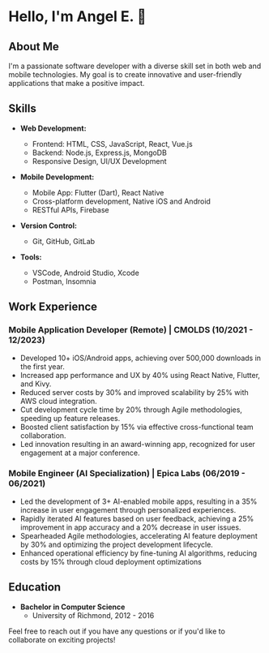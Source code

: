 # Hello, I'm Angel E. 👋

## About Me

I'm a passionate software developer with a diverse skill set in both web and mobile technologies. My goal is to create innovative and user-friendly applications that make a positive impact.

## Skills

- **Web Development:**
  - Frontend: HTML, CSS, JavaScript, React, Vue.js
  - Backend: Node.js, Express.js, MongoDB
  - Responsive Design, UI/UX Development

- **Mobile Development:**
  - Mobile App: Flutter (Dart), React Native
  - Cross-platform development, Native iOS and Android
  - RESTful APIs, Firebase

- **Version Control:**
  - Git, GitHub, GitLab

- **Tools:**
  - VSCode, Android Studio, Xcode
  - Postman, Insomnia

## Work Experience

### Mobile Application Developer (Remote) | CMOLDS (10/2021 - 12/2023)

- Developed 10+ iOS/Android apps, achieving over 500,000 downloads in the first year.
- Increased app performance and UX by 40% using React Native, Flutter, and Kivy.
- Reduced server costs by 30% and improved scalability by 25% with AWS cloud integration.
- Cut development cycle time by 20% through Agile methodologies, speeding up feature
  releases.
- Boosted client satisfaction by 15% via effective cross-functional team collaboration.
- Led innovation resulting in an award-winning app, recognized for user engagement at a major
 conference.

### Mobile Engineer (AI Specialization) | Epica Labs (06/2019 - 06/2021)

- Led the development of 3+ AI-enabled mobile apps, resulting in a 35% increase in user
  engagement through personalized experiences.
- Rapidly iterated AI features based on user feedback, achieving a 25% improvement in app
  accuracy and a 20% decrease in user issues.
- Spearheaded Agile methodologies, accelerating AI feature deployment by 30% and optimizing
  the project development lifecycle.
- Enhanced operational efficiency by fine-tuning AI algorithms, reducing costs by 15% through
  cloud deployment optimizations


## Education

- **Bachelor in Computer Science**
  - University of Richmond, 2012 - 2016



Feel free to reach out if you have any questions or if you'd like to collaborate on exciting projects!
